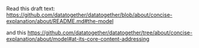Read this draft text: https://github.com/datatogether/datatogether/blob/about/concise-explanation/about/README.md#the-model

and this https://github.com/datatogether/datatogether/tree/about/concise-explanation/about/model#at-its-core-content-addressing
